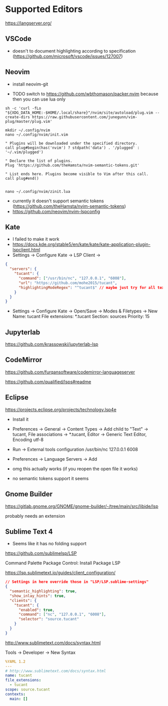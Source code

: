 # Supported Editors

https://langserver.org/

<!-- https://microsoft.github.io/debug-adapter-protocol/specification -->

## VSCode

- doesn't to document highlighting according to specification (https://github.com/microsoft/vscode/issues/127007)

## Neovim

- install neovim-git

- TODO switch to https://github.com/wbthomason/packer.nvim because then you can use lua only

```
sh -c 'curl -fLo "${XDG_DATA_HOME:-$HOME/.local/share}"/nvim/site/autoload/plug.vim --create-dirs https://raw.githubusercontent.com/junegunn/vim-plug/master/plug.vim'

mkdir ~/.config/nvim
nano ~/.config/nvim/init.vim

" Plugins will be downloaded under the specified directory.
call plug#begin(has('nvim') ? stdpath('data') . '/plugged' : '~/.vim/plugged')

" Declare the list of plugins.
Plug 'https://github.com/theHamsta/nvim-semantic-tokens.git'

" List ends here. Plugins become visible to Vim after this call.
call plug#end()


nano ~/.config/nvim/zinit.lua
```

- currently it doesn't support semantic tokens (https://github.com/theHamsta/nvim-semantic-tokens)
- https://github.com/neovim/nvim-lspconfig

## Kate

- I failed to make it work
- https://docs.kde.org/stable5/en/kate/kate/kate-application-plugin-lspclient.html
- Settings -> Configure Kate -> LSP Client ->

```json
{
  "servers": {
    "tucant": {
      "command": ["/usr/bin/nc", "127.0.0.1", "6008"],
      "url": "https://github.com/mohe2015/tucant",
      "highlightingModeRegex": "^tucant$" // maybe just try for all text files
    }
  }
}
```

- Settings -> Configure Kate -> Open/Save -> Modes & Filetypes -> New
  Name: tucant
  File extensions: \*.tucant
  Section: sources
  Priority: 15

## Jupyterlab

https://github.com/krassowski/jupyterlab-lsp

## CodeMirror

https://github.com/furqansoftware/codemirror-languageserver

https://github.com/qualified/lsps#readme

## Eclipse

https://projects.eclipse.org/projects/technology.lsp4e

- Install it
- Preferences -> General -> Content Types -> Add child to "Text" -> tucant, File associations -> \*.tucant, Editor -> Generic Text Editor, Encoding utf-8

- Run -> External tools configuration
  /usr/bin/nc
  127.0.0.1 6008
- Preferences -> Language Servers -> Add
- omg this actually works (if you reopen the open file it works)
- no semantic tokens support it seems

## Gnome Builder

https://gitlab.gnome.org/GNOME/gnome-builder/-/tree/main/src/libide/lsp

probably needs an extension

## Sublime Text 4

- Seems like it has no folding support

https://github.com/sublimelsp/LSP

Command Palette
Package Control: Install Package
LSP

https://lsp.sublimetext.io/guides/client_configuration/

```json
// Settings in here override those in "LSP/LSP.sublime-settings"
{
  "semantic_highlighting": true,
  "show_inlay_hints": true,
  "clients": {
    "tucant": {
      "enabled": true,
      "command": ["nc", "127.0.0.1", "6008"],
      "selector": "source.tucant"
    }
  }
}
```

http://www.sublimetext.com/docs/syntax.html

Tools -> Developer -> New Syntax

```yaml
%YAML 1.2
---
# http://www.sublimetext.com/docs/syntax.html
name: tucant
file_extensions:
  - tucant
scope: source.tucant
contexts:
  main: []
```
